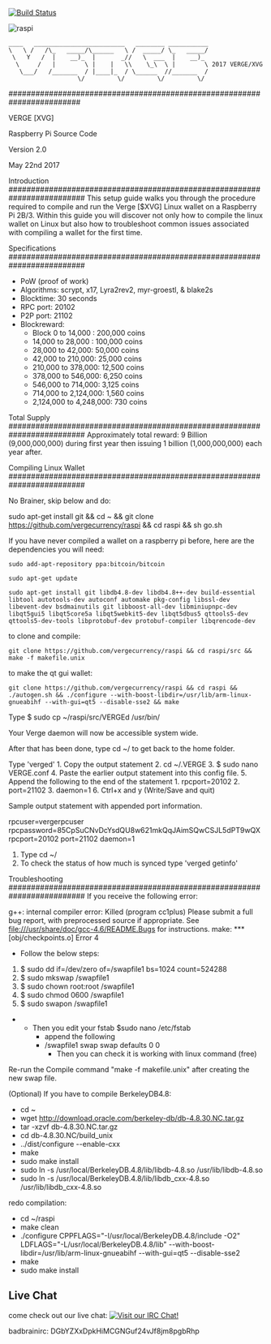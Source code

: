 
[![Build Status](https://travis-ci.org/vergecurrency/raspi.svg?branch=master)](https://travis-ci.org/vergecurrency/raspi)

![raspi](https://raw.githubusercontent.com/vergecurrency/raspi/master/vergepi.png)
```
____   _________________________   ________ ___________
\   \ /   /\_   _____/\______   \ /  _____/ \_   _____/
 \   Y   /  |    __)_  |       _//   \  ___  |    __)_ 
  \     /   |        \ |    |   \\    \_\  \ |        \ 2017 VERGE/XVG
   \___/   /_______  / |____|_  / \______  //_______  /
                   \/         \/         \/         \/ 
```                
########################################################################

VERGE [XVG]

Raspberry Pi Source Code

Version 2.0

May 22nd 2017

Introduction
#########################################################################
This setup guide walks you through the procedure required to compile and run the Verge [$XVG] Linux wallet on a Raspberry Pi 2B/3. Within this guide you will discover not only how to compile the linux wallet on Linux but also how to troubleshoot common issues associated with compiling a wallet for the first time.

Specifications
#########################################################################
- PoW (proof of work)
- Algorithms: scrypt, x17, Lyra2rev2, myr-groestl, &amp; blake2s
- Blocktime: 30 seconds
- RPC port: 20102
- P2P port: 21102
- Blockreward:
  - Block 0 to 14,000 : 200,000 coins
  - 14,000 to 28,000 : 100,000 coins
  - 28,000 to 42,000: 50,000 coins
  - 42,000 to 210,000: 25,000 coins
  - 210,000 to 378,000: 12,500 coins
  - 378,000 to 546,000: 6,250 coins
  - 546,000 to 714,000: 3,125 coins
  - 714,000 to 2,124,000: 1,560 coins
  - 2,124,000 to 4,248,000: 730 coins

Total Supply
#########################################################################
Approximately total reward: 9 Billion (9,000,000,000) during first year then issuing 1 billion (1,000,000,000) each year after.


Compiling Linux Wallet
#########################################################################

No Brainer, skip below and do:

sudo apt-get install git && cd ~ && git clone https://github.com/vergecurrency/raspi && cd raspi && sh go.sh

If you have never compiled a wallet on a raspberry pi before, here are the dependencies you will need:

```sudo add-apt-repository ppa:bitcoin/bitcoin```

```sudo apt-get update```

```sudo apt-get install git libdb4.8-dev libdb4.8++-dev build-essential libtool autotools-dev autoconf automake pkg-config libssl-dev libevent-dev bsdmainutils git libboost-all-dev libminiupnpc-dev libqt5gui5 libqt5core5a libqt5webkit5-dev libqt5dbus5 qttools5-dev qttools5-dev-tools libprotobuf-dev protobuf-compiler libqrencode-dev```

to clone and compile:

    git clone https://github.com/vergecurrency/raspi && cd raspi/src && make -f makefile.unix

to make the qt gui wallet:

    git clone https://github.com/vergecurrency/raspi && cd raspi && ./autogen.sh && ./configure --with-boost-libdir=/usr/lib/arm-linux-gnueabihf --with-gui=qt5 --disable-sse2 && make

Type
$ sudo cp ~/raspi/src/VERGEd /usr/bin/

Your Verge daemon will now be accessible system wide.

After that has been done, type cd ~/ to get back to the home folder.

Type 'verged'
    1. Copy the output statement
    2. cd ~/.VERGE
    3. $ sudo nano VERGE.conf
    4. Paste the earlier output statement into this config file.
    5. Append the following to the end of the statement
      1. rpcport=20102
      2. port=21102
      3. daemon=1
    6. Ctrl+x and y (Write/Save and quit)

Sample output statement with appended port information.

rpcuser=vergerpcuser
rpcpassword=85CpSuCNvDcYsdQU8w621mkQqJAimSQwCSJL5dPT9wQX
rpcport=20102
port=21102
daemon=1

1. Type cd ~/
2. To check the status of how much is synced type &#39;verged getinfo&#39;

Troubleshooting
#########################################################################
If you receive the following error:

g++: internal compiler error: Killed (program cc1plus)
Please submit a full bug report,
with preprocessed source if appropriate.
See <file:///usr/share/doc/gcc-4.6/README.Bugs> for instructions.
make: *** [obj/checkpoints.o] Error 4

- Follow the below steps:

1. $ sudo dd if=/dev/zero of=/swapfile1 bs=1024 count=524288
2. $ sudo mkswap /swapfile1
3. $ sudo chown root:root /swapfile1
4. $ sudo chmod 0600 /swapfile1
5. $ sudo swapon /swapfile1

-
  - Then you edit your fstab $sudo nano /etc/fstab
    - append the following
    - /swapfile1 swap swap defaults 0 0
      - Then you can check it is working with linux command (free)

Re-run the Compile command &quot;make -f makefile.unix&quot; after creating the new swap file.
 
(Optional) If you have to compile BerkeleyDB4.8:
 
 - cd ~
 - wget http://download.oracle.com/berkeley-db/db-4.8.30.NC.tar.gz
 - tar -xzvf db-4.8.30.NC.tar.gz
 - cd db-4.8.30.NC/build_unix
 - ../dist/configure --enable-cxx
 - make
 - sudo make install
 - sudo ln -s /usr/local/BerkeleyDB.4.8/lib/libdb-4.8.so /usr/lib/libdb-4.8.so
 - sudo ln -s /usr/local/BerkeleyDB.4.8/lib/libdb_cxx-4.8.so /usr/lib/libdb_cxx-4.8.so
 
redo compilation:
 
 - cd ~/raspi
 - make clean
 - ./configure CPPFLAGS="-I/usr/local/BerkeleyDB.4.8/include -O2" LDFLAGS="-L/usr/local/BerkeleyDB.4.8/lib" --with-boost-libdir=/usr/lib/arm-linux-gnueabihf --with-gui=qt5 --disable-sse2
 - make
 - sudo make install
 
Live Chat
---------

come check out our live chat:
[![Visit our IRC Chat!](https://kiwiirc.com/buttons/chat.freenode.net/verge.png)](https://kiwiirc.com/client/chat.freenode.net/?nick=xvg|?&theme=cli#verge)

badbrainirc: DGbYZXxDpkHiMCGNGuf24vJf8jm8pgbRhp
